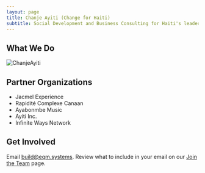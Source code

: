 ```yaml
---
layout: page
title: Chanje Ayiti (Change for Haiti)
subtitle: Social Development and Business Consulting for Haiti's leaders. Building communities from the ground up.
---
```


## What We Do

![ChanjeAyiti](https://firebasestorage.googleapis.com/v0/b/eqmsystems.appspot.com/o/ChanjeAyiti.png?alt=media&token=72d10bae-f62f-4b19-bca5-fc9949d69b40)

## Partner Organizations

- Jacmel Experience
- Rapidité Complexe Canaan
- Ayabonmbe Music
- Ayiti Inc.
- Infinite Ways Network

## Get Involved

Email <a href="mailto:build@eqm.systems">build@eqm.systems</a>. Review what to include in your email on our [Join the Team](http://eqm.systems/build) page.